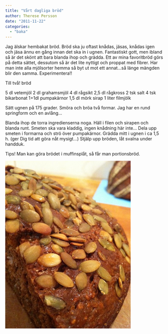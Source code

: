 ```yaml
---
title: "Vårt dagliga bröd"
author: Therese Persson
date: "2011-11-22"
categories: 
  - "baka"
---
```


Jag älskar hembakat bröd. Bröd ska ju oftast knådas, jäsas, knådas igen och jäsa ännu en gång innan det ska in i ugnen. Fantastiskt gott, men ibland så är det skönt att bara blanda ihop och grädda. Ett av mina favoritbröd görs på detta sättet, dessutom så är det lite nyttigt och proppat med fibrer. Har man inte alla mjölsorter hemma så byt ut mot ett annat...så länge mängden blir den samma. Experimentera!!

Till två! bröd

5 dl vetemjöl 2 dl grahamsmjöl 4 dl rågsikt 2,5 dl rågkross 2 tsk salt 4 tsk bikarbonat 1+1dl pumpakärnor 1,5 dl mörk sirap 1 liter filmjölk

Sätt ugnen på 175 grader. Smöra och bröa två formar. Jag har en rund springform och en avlång...

Blanda ihop de torra ingredienserna noga. Häll i filen och sirapen och blanda runt. Smeten ska vara kladdig, ingen knådning här inte... Dela upp smeten i formarna och strö över pumpakärnor. Grädda mitt i ugnen i ca 1,5 h. (ger Dig tid att göra nåt mysigt...) Stjälp upp bröden, låt svalna under handduk.

Tips! Man kan göra brödet i muffinsplåt, så får man portionsbröd.

![](/static/img/pic_176104872.jpg "pic_176104872")

